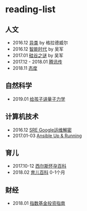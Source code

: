 # reading-list

## 人文
- 2016.12 [异类](https://book.douban.com/subject/25863621/) by 格拉德威尔
- 2016.12 [智能时代](https://book.douban.com/subject/26838557/) by 吴军
- 2017.01 [硅谷之谜](https://book.douban.com/subject/26665230/) by 吴军
- 2017.12 - 2018.01 [腾讯传](https://book.douban.com/subject/26929955/)
- 2018.11 [态度](https://book.douban.com/subject/30346218/)

 ## 自然科学
- 2019.01 [给孩子讲量子力学](https://book.douban.com/subject/26953160/)

## 计算机技术
- 2016.12 [SRE Google运维解密](https://book.douban.com/subject/26875239/)
- 2017.01-03 [Ansible Up & Running](https://www.amazon.de/Ansible-Up-Running-Lorin-Hochstein/dp/1491915323)

## 育儿
- 2017.10-12 [西尔斯怀孕百科](https://book.douban.com/subject/3655433/)
- 2018.02 [育儿百科](https://book.douban.com/subject/1101921/) 0-1个月

## 财经
- 2018.01 [指数基金投资指南](https://book.douban.com/subject/27204860/)
